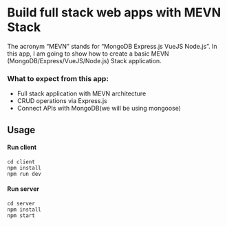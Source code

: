 # Build full stack web apps with MEVN Stack

The acronym “MEVN” stands for “MongoDB Express.js VueJS Node.js”. 
In this app, I am going to show how to create a basic MEVN (MongoDB/Express/VueJS/Node.js) 
Stack application.

### What to expect from this app:

- Full stack application with MEVN architecture
- CRUD operations via Express.js
- Connect APIs with MongoDB(we will be using mongoose)


## Usage

#### Run client
```
cd client
npm install
npm run dev
```

#### Run server
```
cd server
npm install
npm start
```

